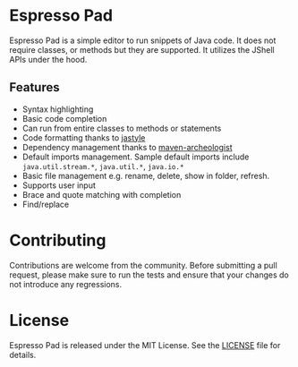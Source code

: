 # Espresso Pad

Espresso Pad is a simple editor to run snippets of Java code. It does not require classes, or methods but they are supported. It utilizes the JShell APIs under the hood.

## Features
- Syntax highlighting
- Basic code completion
- Can run from entire classes to methods or statements
- Code formatting thanks to [jastyle](https://github.com/AbrarSyed/jastyle)
- Dependency management thanks to [maven-archeologist](https://github.com/square/maven-archeologist)
- Default imports management. Sample default imports include `java.util.stream.*`, `java.util.*`, `java.io.*`
- Basic file management e.g. rename, delete, show in folder, refresh.
- Supports user input
- Brace and quote matching with completion
- Find/replace

# Contributing
Contributions are welcome from the community.
Before submitting a pull request, please make sure to run the tests and ensure that your changes do not introduce any regressions.

# License
Espresso Pad is released under the MIT License. See the [LICENSE](https://www.mit.edu/~amini/LICENSE.md) file for details.
